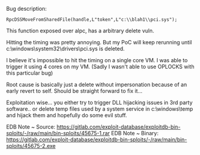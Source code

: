 Bug description:

`RpcDSSMoveFromSharedFile(handle,L"token",L"c:\\blah1\\pci.sys");`

This function exposed over alpc, has a arbitrary delete vuln.

Hitting the timing was pretty annoying. But my PoC will keep rerunning until c:\windows\system32\drivers\pci.sys is deleted.

I believe it's impossible to hit the timing on a single core VM. I was able to trigger it using 4 cores on my VM. (Sadly I wasn't able to use OPLOCKS with this particular bug)

Root cause is basically just a delete without impersonation because of an early revert to self. Should be straight forward to fix it...

Exploitation wise... you either try to trigger DLL hijacking issues in 3rd party software.. or delete temp files used by a system service in c:\windows\temp and hijack them and hopefully do some evil stuff.


EDB Note ~ Source: https://gitlab.com/exploit-database/exploitdb-bin-sploits/-/raw/main/bin-sploits/45675-1.rar
EDB Note ~ Binary: https://gitlab.com/exploit-database/exploitdb-bin-sploits/-/raw/main/bin-sploits/45675-2.exe
